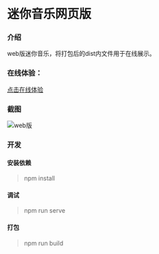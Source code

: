 # 迷你音乐网页版

### 介绍
web版迷你音乐，将打包后的dist内文件用于在线展示。

### 在线体验：
[点击在线体验](http://cgper.gitee.io/mini-music-webpage)

### 截图
![web版](https://images.gitee.com/uploads/images/2020/1109/174013_13efee9c_2020534.png "web版.png")

### 开发
#### 安装依赖
> npm install
#### 调试
> npm run serve
#### 打包
> npm run build

